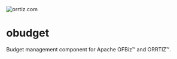 <img src="http://www.orrtiz.com/image/company_logo?img_id=657&t=1472964828240" alt="orrtiz.com" />

# obudget
Budget management component for Apache OFBiz™ and ORRTIZ™.
